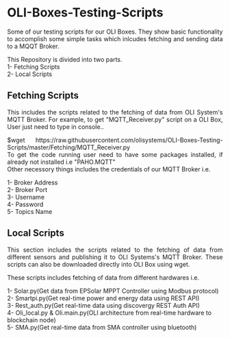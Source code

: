 # OLI-Boxes-Testing-Scripts
<p align="justify">Some of our testing scripts for our OLI Boxes. They show basic functionality to accomplish some simple tasks which inlcudes fetching and sending data to a MQQT Broker.</p>
This Repository is divided into two parts.<br />
1- Fetching Scripts<br />
2- Local Scripts<br />

## Fetching Scripts
<p align="justify">This includes the scripts related to the fetching of data from OLI System's MQTT Broker.
For example, to get "MQTT_Receiver.py" script on a OLI Box, User just need to type in console..</p>

 <p align="justify"> $wget https://raw.githubusercontent.com/olisystems/OLI-Boxes-Testing-Scripts/master/Fetching/MQTT_Receiver.py<br/>
To get the code running user need to have some packages installed, if already not installed i.e "PAHO.MQTT"<br/>
Other necessory things includes the credentials of our MQTT Broker i.e.</p>
1- Broker Address<br/>
2- Broker Port<br/>
3- Username<br/>
4- Password<br/>
5- Topics Name<br/>

## Local Scripts

<p align="justify">This section includes the scripts related to the fetching of data from different sensors and publishing it to OLI Systems's MQTT Broker. These scripts can also be downloaded directly into OLI Box using wget.</p>
These scripts includes fetching of data from different hardwares i.e.</p>
1- Solar.py(Get data from EPSolar MPPT Controller using Modbus protocol)<br/>
2- Smartpi.py(Get real-time power and energy data using REST API)<br/>
3- Rest_auth.py(Get real-time data using discovergy REST Auth API)<br/>
4- Oli_local.py & Oli.main.py(OLI architecture from real-time hardware to blockchain node)<br/>
5- SMA.py(Get real-time data from SMA controller using bluetooth)<br/>
